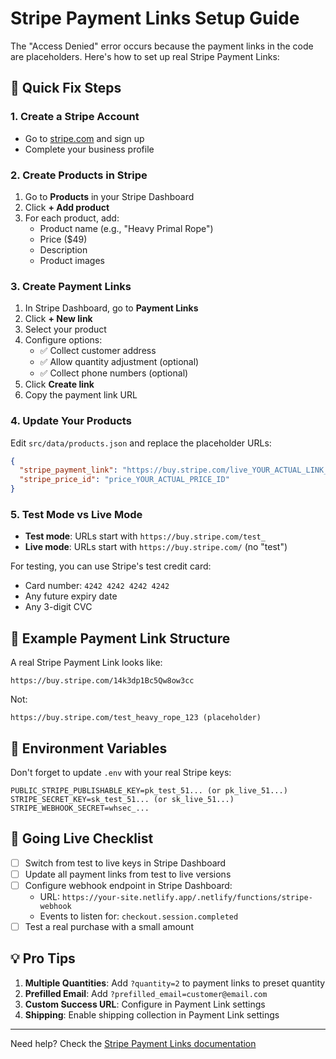# Stripe Payment Links Setup Guide

The "Access Denied" error occurs because the payment links in the code are placeholders. Here's how to set up real Stripe Payment Links:

## 🎯 Quick Fix Steps

### 1. Create a Stripe Account
- Go to [stripe.com](https://stripe.com) and sign up
- Complete your business profile

### 2. Create Products in Stripe
1. Go to **Products** in your Stripe Dashboard
2. Click **+ Add product**
3. For each product, add:
   - Product name (e.g., "Heavy Primal Rope")
   - Price ($49)
   - Description
   - Product images

### 3. Create Payment Links
1. In Stripe Dashboard, go to **Payment Links**
2. Click **+ New link**
3. Select your product
4. Configure options:
   - ✅ Collect customer address
   - ✅ Allow quantity adjustment (optional)
   - ✅ Collect phone numbers (optional)
5. Click **Create link**
6. Copy the payment link URL

### 4. Update Your Products
Edit `src/data/products.json` and replace the placeholder URLs:

```json
{
  "stripe_payment_link": "https://buy.stripe.com/live_YOUR_ACTUAL_LINK_HERE",
  "stripe_price_id": "price_YOUR_ACTUAL_PRICE_ID"
}
```

### 5. Test Mode vs Live Mode
- **Test mode**: URLs start with `https://buy.stripe.com/test_`
- **Live mode**: URLs start with `https://buy.stripe.com/` (no "test")

For testing, you can use Stripe's test credit card:
- Card number: `4242 4242 4242 4242`
- Any future expiry date
- Any 3-digit CVC

## 📝 Example Payment Link Structure

A real Stripe Payment Link looks like:
```
https://buy.stripe.com/14k3dp1Bc5Qw8ow3cc
```

Not:
```
https://buy.stripe.com/test_heavy_rope_123 (placeholder)
```

## 🔧 Environment Variables

Don't forget to update `.env` with your real Stripe keys:
```env
PUBLIC_STRIPE_PUBLISHABLE_KEY=pk_test_51... (or pk_live_51...)
STRIPE_SECRET_KEY=sk_test_51... (or sk_live_51...)
STRIPE_WEBHOOK_SECRET=whsec_...
```

## 🚀 Going Live Checklist

- [ ] Switch from test to live keys in Stripe Dashboard
- [ ] Update all payment links from test to live versions
- [ ] Configure webhook endpoint in Stripe Dashboard:
  - URL: `https://your-site.netlify.app/.netlify/functions/stripe-webhook`
  - Events to listen for: `checkout.session.completed`
- [ ] Test a real purchase with a small amount

## 💡 Pro Tips

1. **Multiple Quantities**: Add `?quantity=2` to payment links to preset quantity
2. **Prefilled Email**: Add `?prefilled_email=customer@email.com`
3. **Custom Success URL**: Configure in Payment Link settings
4. **Shipping**: Enable shipping collection in Payment Link settings

---

Need help? Check the [Stripe Payment Links documentation](https://stripe.com/docs/payment-links)
